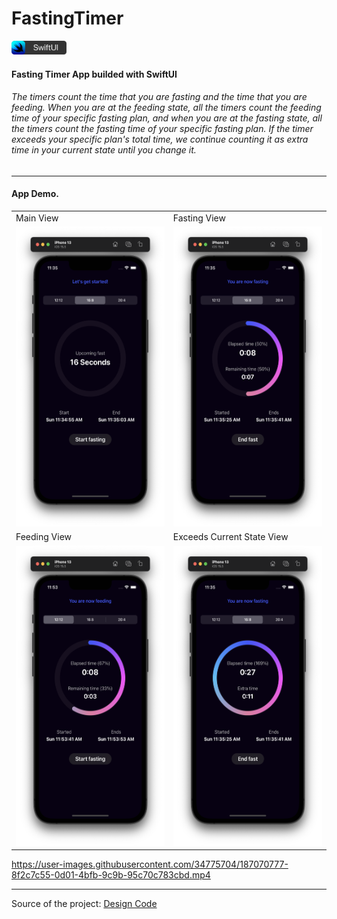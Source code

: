 # FastingTimer

<img src="./Assets/swiftui-badge.png" width="88px" />

#### Fasting Timer App builded with SwiftUI

###### The timers count the time that you are fasting and the time that you are feeding. When you are at the feeding state, all the timers count the feeding time of your specific fasting plan, and when you are at the fasting state, all the timers count the fasting time of your specific fasting plan. If the timer exceeds your specific plan's total time, we continue counting it as extra time in your current state until you change it.

---

#### App Demo.
<table>
  <tr>
    <td>Main View</td>
	<td>Fasting View</td>
  </tr>
  <tr>
    <td><img src="Assets/MainScreen.png" width=270 height=480></td>
	<td><img src="Assets/FastingState.png" width=270 height=480></td>
  </tr>
    <tr>
	<td>Feeding View</td>
	<td>Exceeds Current State View</td>
  </tr>
    <tr>
	<td><img src="Assets/FeedingState.png" width=270 height=480></td>
    <td><img src="Assets/ExceedsTheCurrentState.png" width=270 height=480></td>
  </tr>
</table>



https://user-images.githubusercontent.com/34775704/187070777-8f2c7c55-0d01-4bfb-9c9b-95c70c783cbd.mp4


---

Source of the project: [Design Code](https://www.youtube.com/watch?v=pdYTtbOl9YQ)
